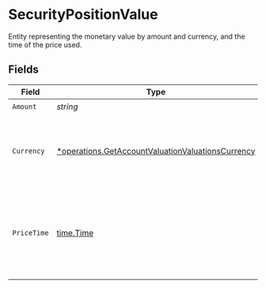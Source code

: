 # SecurityPositionValue

Entity representing the monetary value by amount and currency, and the time of the price used.


## Fields

| Field                                                                                                                                                                                                   | Type                                                                                                                                                                                                    | Required                                                                                                                                                                                                | Description                                                                                                                                                                                             |
| ------------------------------------------------------------------------------------------------------------------------------------------------------------------------------------------------------- | ------------------------------------------------------------------------------------------------------------------------------------------------------------------------------------------------------- | ------------------------------------------------------------------------------------------------------------------------------------------------------------------------------------------------------- | ------------------------------------------------------------------------------------------------------------------------------------------------------------------------------------------------------- |
| `Amount`                                                                                                                                                                                                | *string*                                                                                                                                                                                                | :heavy_check_mark:                                                                                                                                                                                      | N/A                                                                                                                                                                                                     |
| `Currency`                                                                                                                                                                                              | [*operations.GetAccountValuationValuationsCurrency](../../../pkg/models/operations/getaccountvaluationvaluationscurrency.md)                                                                            | :heavy_minus_sign:                                                                                                                                                                                      | Alphabetic three-letter [ISO 4217](https://en.wikipedia.org/wiki/ISO_4217) currency code.<br/>* EUR - Euro                                                                                              |
| `PriceTime`                                                                                                                                                                                             | [time.Time](https://pkg.go.dev/time#Time)                                                                                                                                                               | :heavy_check_mark:                                                                                                                                                                                      | The date and time of the price used for the calculation. [RFC 3339-5](https://datatracker.ietf.org/doc/html/rfc3339#section-5.6), [ISO8601 UTC](https://www.iso.org/iso-8601-date-and-time-format.html) |